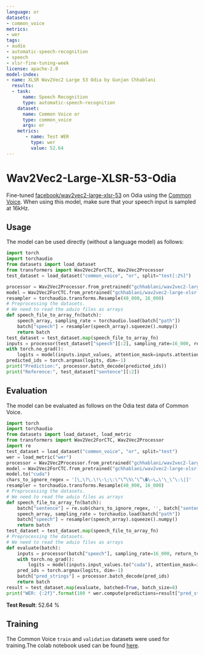 ```yaml
---
language: or
datasets:
- common_voice 
metrics:
- wer
tags:
- audio
- automatic-speech-recognition
- speech
- xlsr-fine-tuning-week
license: apache-2.0
model-index:
- name: XLSR Wav2Vec2 Large 53 Odia by Gunjan Chhablani
  results:
  - task: 
      name: Speech Recognition
      type: automatic-speech-recognition
    dataset:
      name: Common Voice or
      type: common_voice
      args: or
    metrics:
       - name: Test WER
         type: wer
         value: 52.64
---
```

# Wav2Vec2-Large-XLSR-53-Odia
Fine-tuned [facebook/wav2vec2-large-xlsr-53](https://huggingface.co/facebook/wav2vec2-large-xlsr-53) on Odia using the [Common Voice](https://huggingface.co/datasets/common_voice).
When using this model, make sure that your speech input is sampled at 16kHz.

## Usage
The model can be used directly (without a language model) as follows:
```python
import torch
import torchaudio
from datasets import load_dataset
from transformers import Wav2Vec2ForCTC, Wav2Vec2Processor
test_dataset = load_dataset("common_voice", "or", split="test[:2%]")

processor = Wav2Vec2Processor.from_pretrained("gchhablani/wav2vec2-large-xlsr-or")
model = Wav2Vec2ForCTC.from_pretrained("gchhablani/wav2vec2-large-xlsr-or")
resampler = torchaudio.transforms.Resample(48_000, 16_000)
# Preprocessing the datasets.
# We need to read the aduio files as arrays
def speech_file_to_array_fn(batch):
    speech_array, sampling_rate = torchaudio.load(batch["path"])
    batch["speech"] = resampler(speech_array).squeeze().numpy()
    return batch
test_dataset = test_dataset.map(speech_file_to_array_fn)
inputs = processor(test_dataset["speech"][:2], sampling_rate=16_000, return_tensors="pt", padding=True)
with torch.no_grad():
    logits = model(inputs.input_values, attention_mask=inputs.attention_mask).logits
predicted_ids = torch.argmax(logits, dim=-1)
print("Prediction:", processor.batch_decode(predicted_ids))
print("Reference:", test_dataset["sentence"][:2])
```
## Evaluation
The model can be evaluated as follows on the Odia test data of Common Voice.
```python
import torch
import torchaudio
from datasets import load_dataset, load_metric
from transformers import Wav2Vec2ForCTC, Wav2Vec2Processor
import re
test_dataset = load_dataset("common_voice", "or", split="test")
wer = load_metric("wer")
processor = Wav2Vec2Processor.from_pretrained("gchhablani/wav2vec2-large-xlsr-or")
model = Wav2Vec2ForCTC.from_pretrained("gchhablani/wav2vec2-large-xlsr-or")
model.to("cuda")
chars_to_ignore_regex = '[\,\?\.\!\-\;\:\"\“\%\‘\”\�\–\…\'\_\’\।\|]'
resampler = torchaudio.transforms.Resample(48_000, 16_000)
# Preprocessing the datasets.
# We need to read the aduio files as arrays
def speech_file_to_array_fn(batch):
    batch["sentence"] = re.sub(chars_to_ignore_regex, '', batch["sentence"]).lower()
    speech_array, sampling_rate = torchaudio.load(batch["path"])
    batch["speech"] = resampler(speech_array).squeeze().numpy()
    return batch
test_dataset = test_dataset.map(speech_file_to_array_fn)
# Preprocessing the datasets.
# We need to read the aduio files as arrays
def evaluate(batch):
    inputs = processor(batch["speech"], sampling_rate=16_000, return_tensors="pt", padding=True)
    with torch.no_grad():
        logits = model(inputs.input_values.to("cuda"), attention_mask=inputs.attention_mask.to("cuda")).logits
    pred_ids = torch.argmax(logits, dim=-1)
    batch["pred_strings"] = processor.batch_decode(pred_ids)
    return batch
result = test_dataset.map(evaluate, batched=True, batch_size=8)
print("WER: {:2f}".format(100 * wer.compute(predictions=result["pred_strings"], references=result["sentence"])))
```
**Test Result**: 52.64 % 

## Training
The Common Voice `train` and `validation` datasets were used for training.The colab notebook used can be found [here](https://colab.research.google.com/drive/1s8DrwgB5y4Z7xXIrPXo1rQA5_1OZ8WD5?usp=sharing).